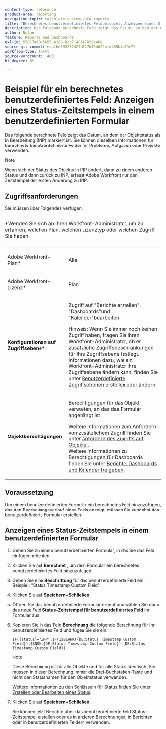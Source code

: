 ```yaml
---
content-type: reference
product-area: reporting
navigation-topic: calculate-custom-data-reports
title: "Berechnetes benutzerdefiniertes Feldbeispiel: Anzeigen eines Status-Zeitstempels in einem benutzerdefinierten Formular"
description: Das folgende berechnete Feld zeigt das Datum, an dem der Objektstatus als In Bearbeitung (INP) markiert ist. Sie können dieselben Informationen für berechnete benutzerdefinierte Felder für Probleme, Aufgaben oder Projekte verwenden.
author: Nolan
feature: Reports and Dashboards
exl-id: 55817a68-3655-4288-8cc7-48547829c46e
source-git-commit: ecafbd693237427d727b15dd22afd485b4e59c72
workflow-type: tm+mt
source-wordcount: '403'
ht-degree: 0%

---
```


# Beispiel für ein berechnetes benutzerdefiniertes Feld: Anzeigen eines Status-Zeitstempels in einem benutzerdefinierten Formular

Das folgende berechnete Feld zeigt das Datum, an dem der Objektstatus als In Bearbeitung (INP) markiert ist. Sie können dieselben Informationen für berechnete benutzerdefinierte Felder für Probleme, Aufgaben oder Projekte verwenden.

>[!NOTE]
>
>Wenn sich der Status des Objekts in INP ändert, dann zu einem anderen Status und dann zurück zu INP, erfasst Adobe Workfront nur den Zeitstempel der ersten Änderung zu INP.

## Zugriffsanforderungen

Sie müssen über Folgendes verfügen:

<table style="table-layout:auto"> 
 <caption style="text-align: left;"> 
  <p>*Wenden Sie sich an Ihren Workfront-Administrator, um zu erfahren, welchen Plan, welchen Lizenztyp oder welchen Zugriff Sie haben.</p> 
 </caption> 
 <col> 
 </col> 
 <col> 
 </col> 
 <tbody> 
  <tr> 
   <td> <p>Adobe Workfront-Plan*</p> </td> 
   <td>Alle</td> 
  </tr> 
  <tr> 
   <td> <p>Adobe Workfront-Lizenz*</p> </td> 
   <td> <p>Plan </p> </td> 
  </tr> 
  <tr> 
   <td><strong>Konfigurationen auf Zugriffsebene*</strong> </td> 
   <td> <p>Zugriff auf "Berichte erstellen", "Dashboards"und "Kalender"bearbeiten</p> <p>Hinweis: Wenn Sie immer noch keinen Zugriff haben, fragen Sie Ihren Workfront-Administrator, ob er zusätzliche Zugriffsbeschränkungen für Ihre Zugriffsebene festlegt. Informationen dazu, wie ein Workfront-Administrator Ihre Zugriffsebene ändern kann, finden Sie unter <a href="../../../administration-and-setup/add-users/configure-and-grant-access/create-modify-access-levels.md" class="MCXref xref">Benutzerdefinierte Zugriffsebenen erstellen oder ändern</a>.</p> </td> 
  </tr> 
  <tr> 
   <td> <p><strong>Objektberechtigungen</strong> </p> </td> 
   <td> <p>Berechtigungen für das Objekt verwalten, an das das Formular angehängt ist</p> <p>Weitere Informationen zum Anfordern von zusätzlichem Zugriff finden Sie unter <a href="../../../workfront-basics/grant-and-request-access-to-objects/request-access.md" class="MCXref xref">Anfordern des Zugriffs auf Objekte </a>.<br>Weitere Informationen zu Berechtigungen für Dashboards finden Sie unter <a href="../../../workfront-basics/grant-and-request-access-to-objects/permissions-reports-dashboards-calendars.md" class="MCXref xref">Berichte, Dashboards und Kalender freigeben </a>.</p> </td> 
  </tr> 
 </tbody> 
</table>

## Voraussetzung

Um einem benutzerdefinierten Formular ein berechnetes Feld hinzuzufügen, das den Bearbeitungsverlauf eines Felds anzeigt, müssen Sie zunächst das benutzerdefinierte Formular erstellen.

## Anzeigen eines Status-Zeitstempels in einem benutzerdefinierten Formular

1. Gehen Sie zu einem benutzerdefinierten Formular, in das Sie das Feld einfügen möchten.
1. Klicken Sie auf **Berechnet** , um dem Formular ein berechnetes benutzerdefiniertes Feld hinzuzufügen.
1. Geben Sie eine **Beschriftung** für das benutzerdefinierte Feld ein. Beispiel: &quot;Status Timestamp Custom Field&quot;.
1. Klicken Sie auf **Speichern+Schließen**.
1. Öffnen Sie das benutzerdefinierte Formular erneut und wählen Sie dann das neue Feld **Status-Zeitstempel für benutzerdefiniertes Feld** im Formular aus.
1. Kopieren Sie in das Feld **Berechnung** die folgende Berechnung für Ihr benutzerdefiniertes Feld und fügen Sie sie ein:

   ```
   IF({status}='INP',IF(ISBLANK({DE:Status Timestamp Custom Field}),$$NOW,{DE:Status Timestamp Custom Field}),{DE:Status Timestamp Custom Field})  
   ```

   >[!NOTE]
   >
   >Diese Berechnung ist für alle Objekte und für alle Status identisch. Sie müssen in dieser Berechnung immer die Drei-Buchstaben-Taste und nicht den Statusnamen für den Objektstatus verwenden.
   >
   >Weitere Informationen zu den Schlüsseln für Status finden Sie unter [Erstellen oder Bearbeiten eines Status](../../../administration-and-setup/customize-workfront/creating-custom-status-and-priority-labels/create-or-edit-a-status.md).

1. Klicken Sie auf **Speichern+Schließen**.

   Sie können jetzt Berichte über das benutzerdefinierte Feld Status-Zeitstempel erstellen oder es in anderen Berechnungen, in Berichten oder in benutzerdefinierten Feldern verwenden.
